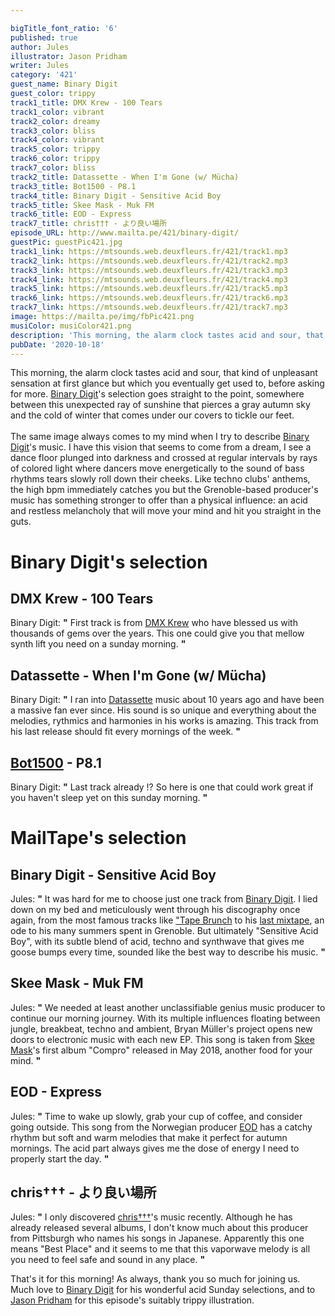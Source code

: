 ```yaml
---

bigTitle_font_ratio: '6'
published: true
author: Jules
illustrator: Jason Pridham
writer: Jules
category: '421'
guest_name: Binary Digit
guest_color: trippy
track1_title: DMX Krew - 100 Tears
track1_color: vibrant
track2_color: dreamy
track3_color: bliss
track4_color: vibrant
track5_color: trippy
track6_color: trippy
track7_color: bliss
track2_title: Datassette - When I'm Gone (w/ Mücha)
track3_title: Bot1500 - P8.1
track4_title: Binary Digit - Sensitive Acid Boy
track5_title: Skee Mask - Muk FM
track6_title: EOD - Express
track7_title: chris††† - より良い場所
episode_URL: http://www.mailta.pe/421/binary-digit/
guestPic: guestPic421.jpg
track1_link: https://mtsounds.web.deuxfleurs.fr/421/track1.mp3
track2_link: https://mtsounds.web.deuxfleurs.fr/421/track2.mp3
track3_link: https://mtsounds.web.deuxfleurs.fr/421/track3.mp3
track4_link: https://mtsounds.web.deuxfleurs.fr/421/track4.mp3
track5_link: https://mtsounds.web.deuxfleurs.fr/421/track5.mp3
track6_link: https://mtsounds.web.deuxfleurs.fr/421/track6.mp3
track7_link: https://mtsounds.web.deuxfleurs.fr/421/track7.mp3
image: https://mailta.pe/img/fbPic421.png
musiColor: musiColor421.png
description: 'This morning, the alarm clock tastes acid and sour, that kind of unpleasant sensation at first glance but which you eventually get used to, before asking for more. Binary Digit''s selection goes straight to the point, somewhere between this unexpected ray of sunshine that pierces a gray autumn sky and the cold of winter that comes under our covers to tickle our feet. The same image always comes to mind when I try to describe Binary Digit]''s music. I have this vision that seems to come from a dream, I see a dance floor plunged into darkness and crossed at regular intervals by rays of colored light where dancers move energetically to the sound of bass rythms tears slowly roll down their cheeks. Like techno clubs'' anthems, the high bpm immediatly catches you but the Grenoble-based producer''s music has something stronger to offer than a physical influence: an acid and restless melancholy that will move your mind and hit you straight in the guts.'
pubDate: '2020-10-18'
---
```

 This morning, the alarm clock tastes acid and sour, that kind of unpleasant sensation at first glance but which you eventually get used to, before asking for more. [Binary Digit](https://binarydigit.bandcamp.com/)'s selection goes straight to the point, somewhere between this unexpected ray of sunshine that pierces a gray autumn sky and the cold of winter that comes under our covers to tickle our feet.
<br><br>
The same image always comes to my mind when I try to describe [Binary Digit](https://binarydigit.bandcamp.com/)'s music. I have this vision that seems to come from a dream, I see a dance floor plunged into darkness and crossed at regular intervals by rays of colored light where dancers move energetically to the sound of bass rhythms tears slowly roll down their cheeks. Like techno clubs' anthems, the high bpm immediately catches you but the Grenoble-based producer's music has something stronger to offer than a physical influence: an acid and restless melancholy that will move your mind and hit you straight in the guts.



# Binary Digit's selection

## DMX Krew - 100 Tears
Binary Digit: **"** First track is from [DMX Krew](https://dmxkrew.bandcamp.com/) who have blessed us with thousands of gems over the years. This one could give you that mellow synth lift you need on a sunday morning. **"** 

## Datassette - When I'm Gone (w/ Mücha)
Binary Digit: **"** I ran into [Datassette](https://datassette.bandcamp.com/) music about 10 years ago and have been a massive fan ever since. His sound is so unique and everything about the melodies, rythmics and harmonies in his works is amazing. This track from his last release should fit every mornings of the week. **"** 

## [Bot1500](https://bot1500.bandcamp.com/) - P8.1
Binary Digit: **"** Last track already !? So here is one that could work great if you haven't sleep yet on this sunday morning. **"** 


# MailTape's selection

## Binary Digit - Sensitive Acid Boy
Jules: **"** It was hard for me to choose just one track from [Binary Digit](https://binarydigit.bandcamp.com/). I lied down on my bed and meticulously went through his discography once again, from the most famous tracks like ["Tape Brunch](https://www.youtube.com/watch?v=s_Ma0MUl5io&ab_channel=ballacid) to his [last mixtape](https://binarydigit.bandcamp.com/album/summer-tape-vol-iii), an ode to his many summers spent in Grenoble. But ultimately "Sensitive Acid Boy", with its subtle blend of acid, techno and synthwave that gives me goose bumps every time, sounded like the best way to describe his music. **"** 

## Skee Mask - Muk FM
Jules: **"** We needed at least another unclassifiable genius music producer to continue our morning journey. With its multiple influences floating between jungle, breakbeat, techno and ambient, Bryan Müller's project opens new doors to electronic music with each new EP. This song is taken from [Skee Mask](https://www.facebook.com/skeemaskiliantape)'s first album "Compro" released in May 2018, another food for your mind. **"** 

## EOD - Express
Jules: **"** Time to wake up slowly, grab your cup of coffee, and consider going outside. This song from the Norwegian producer [EOD](https://eodtracks.bandcamp.com/) has a catchy rhythm but soft and warm melodies that make it perfect for autumn mornings. The acid part always gives me the dose of energy I need to properly start the day. **"** 

## chris††† - より良い場所
Jules: **"** I only discovered [chris†††](https://christtt.bandcamp.com/)'s music recently. Although he has already released several albums, I don't know much about this producer from Pittsburgh who names his songs in Japanese. Apparently this one means "Best Place" and it seems to me that this vaporwave melody is all you need to feel safe and sound in any place. **"** 


That's it for this morning! As always, thank you so much for joining us. Much love to [Binary Digit](https://binarydigit.bandcamp.com/) for his wonderful acid Sunday selections, and to [Jason Pridham](https://www.instagram.com/grancharismo/) for this episode's suitably trippy illustration.
